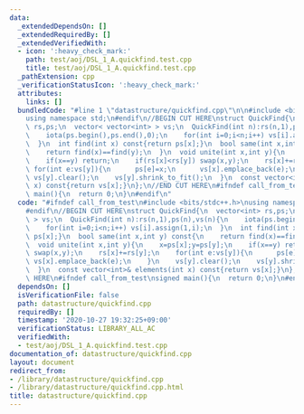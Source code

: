 ```yaml
---
data:
  _extendedDependsOn: []
  _extendedRequiredBy: []
  _extendedVerifiedWith:
  - icon: ':heavy_check_mark:'
    path: test/aoj/DSL_1_A.quickfind.test.cpp
    title: test/aoj/DSL_1_A.quickfind.test.cpp
  _pathExtension: cpp
  _verificationStatusIcon: ':heavy_check_mark:'
  attributes:
    links: []
  bundledCode: "#line 1 \"datastructure/quickfind.cpp\"\n\n#include <bits/stdc++.h>\n\
    using namespace std;\n#endif\n//BEGIN CUT HERE\nstruct QuickFind{\n  vector<int>\
    \ rs,ps;\n  vector< vector<int> > vs;\n  QuickFind(int n):rs(n,1),ps(n),vs(n){\n\
    \    iota(ps.begin(),ps.end(),0);\n    for(int i=0;i<n;i++) vs[i].assign(1,i);\n\
    \  }\n  int find(int x) const{return ps[x];}\n  bool same(int x,int y) const{\n\
    \    return find(x)==find(y);\n  }\n  void unite(int x,int y){\n    x=ps[x];y=ps[y];\n\
    \    if(x==y) return;\n    if(rs[x]<rs[y]) swap(x,y);\n    rs[x]+=rs[y];\n   \
    \ for(int e:vs[y]){\n      ps[e]=x;\n      vs[x].emplace_back(e);\n    }\n   \
    \ vs[y].clear();\n    vs[y].shrink_to_fit();\n  }\n  const vector<int>& elements(int\
    \ x) const{return vs[x];}\n};\n//END CUT HERE\n#ifndef call_from_test\nsigned\
    \ main(){\n  return 0;\n}\n#endif\n"
  code: "#ifndef call_from_test\n#include <bits/stdc++.h>\nusing namespace std;\n\
    #endif\n//BEGIN CUT HERE\nstruct QuickFind{\n  vector<int> rs,ps;\n  vector< vector<int>\
    \ > vs;\n  QuickFind(int n):rs(n,1),ps(n),vs(n){\n    iota(ps.begin(),ps.end(),0);\n\
    \    for(int i=0;i<n;i++) vs[i].assign(1,i);\n  }\n  int find(int x) const{return\
    \ ps[x];}\n  bool same(int x,int y) const{\n    return find(x)==find(y);\n  }\n\
    \  void unite(int x,int y){\n    x=ps[x];y=ps[y];\n    if(x==y) return;\n    if(rs[x]<rs[y])\
    \ swap(x,y);\n    rs[x]+=rs[y];\n    for(int e:vs[y]){\n      ps[e]=x;\n     \
    \ vs[x].emplace_back(e);\n    }\n    vs[y].clear();\n    vs[y].shrink_to_fit();\n\
    \  }\n  const vector<int>& elements(int x) const{return vs[x];}\n};\n//END CUT\
    \ HERE\n#ifndef call_from_test\nsigned main(){\n  return 0;\n}\n#endif\n"
  dependsOn: []
  isVerificationFile: false
  path: datastructure/quickfind.cpp
  requiredBy: []
  timestamp: '2020-10-27 19:32:25+09:00'
  verificationStatus: LIBRARY_ALL_AC
  verifiedWith:
  - test/aoj/DSL_1_A.quickfind.test.cpp
documentation_of: datastructure/quickfind.cpp
layout: document
redirect_from:
- /library/datastructure/quickfind.cpp
- /library/datastructure/quickfind.cpp.html
title: datastructure/quickfind.cpp
---
```


